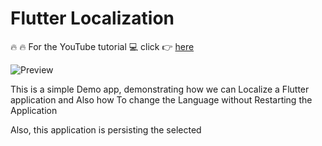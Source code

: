 # Flutter Localization

🔥 🔥 For the YouTube tutorial 💻 click 👉 [here](https://www.youtube.com/watch?v=WrqH5fF2ZuY)

![Preview](https://media.giphy.com/media/Xy1wIRYAziYPRNURGv/giphy.gif)

This is a simple Demo app, demonstrating how we can Localize a Flutter application and Also how To change the Language without Restarting the Application

Also, this application is persisting the selected
